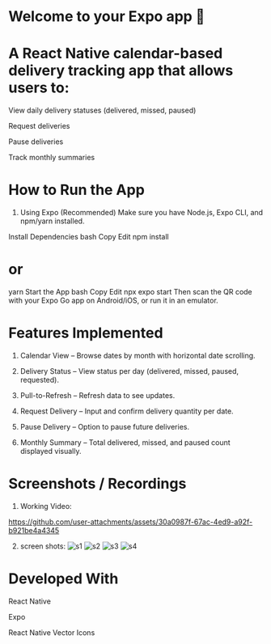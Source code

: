 # Welcome to your Expo app 👋

# A React Native calendar-based delivery tracking app that allows users to:

View daily delivery statuses (delivered, missed, paused)

Request deliveries

Pause deliveries

Track monthly summaries

 #  How to Run the App
1. Using Expo (Recommended)
Make sure you have Node.js, Expo CLI, and npm/yarn installed.

Install Dependencies
bash
Copy
Edit
npm install
# or
yarn
Start the App
bash
Copy
Edit
npx expo start
Then scan the QR code with your Expo Go app on Android/iOS, or run it in an emulator.

# Features Implemented
1. Calendar View – Browse dates by month with horizontal date scrolling.

2. Delivery Status – View status per day (delivered, missed, paused, requested).

3. Pull-to-Refresh – Refresh data to see updates.

4. Request Delivery – Input and confirm delivery quantity per date.

5. Pause Delivery – Option to pause future deliveries.

6. Monthly Summary – Total delivered, missed, and paused count displayed visually.

# Screenshots / Recordings
 1. Working Video:
    

https://github.com/user-attachments/assets/30a0987f-67ac-4ed9-a92f-b921be4a4345

2. screen shots:
   ![s1](https://github.com/user-attachments/assets/89aba11c-32ef-48b7-a9ba-20e72a71b907)
![s2](https://github.com/user-attachments/assets/ff6e24cc-15d4-4ad5-adbb-695176bb6241)
![s3](https://github.com/user-attachments/assets/4e3fafb9-451d-4a33-bb1b-0a2c2a8acfa0)
![s4](https://github.com/user-attachments/assets/527a3c78-0f39-4747-900e-1385e3ad73bc)


 # Developed With
React Native

Expo

React Native Vector Icons


